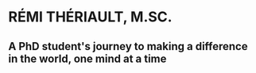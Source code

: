 # RÉMI THÉRIAULT, M.SC.

## A PhD student's journey to making a difference in the world, one mind at a time